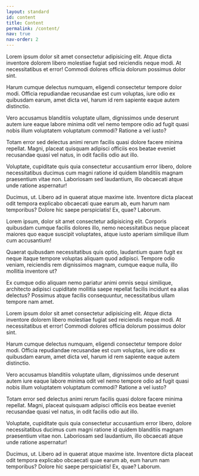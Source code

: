 ```yaml
---
layout: standard
id: content
title: Content
permalink: /content/
nav: true
nav-order: 2
---
```


<div class="content-spacing">
  <div class="content-padding">
    <p>Lorem ipsum dolor sit amet consectetur adipisicing elit. Atque dicta inventore dolorem libero molestiae fugiat sed reiciendis neque modi. At necessitatibus et error! Commodi dolores officia dolorum possimus dolor sint.</p>
    <p>Harum cumque delectus numquam, eligendi consectetur tempore dolor modi. Officia repudiandae recusandae est cum voluptas, iure odio ex quibusdam earum, amet dicta vel, harum id rem sapiente eaque autem distinctio.</p>
    <p>Vero accusamus blanditiis voluptate ullam, dignissimos unde deserunt autem iure eaque labore minima odit vel nemo tempore odio ad fugit quasi nobis illum voluptatem voluptatum commodi? Ratione a vel iusto?</p>
    <p>Totam error sed delectus animi rerum facilis quasi dolore facere minima repellat. Magni, placeat quisquam adipisci officiis eos beatae eveniet recusandae quasi vel natus, in odit facilis odio aut illo.</p>
    <p>Voluptate, cupiditate quis quia consectetur accusantium error libero, dolore necessitatibus ducimus cum magni ratione id quidem blanditiis magnam praesentium vitae non. Laboriosam sed laudantium, illo obcaecati atque unde ratione aspernatur!</p>
    <p>Ducimus, ut. Libero ad in quaerat atque maxime iste. Inventore dicta placeat odit tempora explicabo obcaecati quae earum ab, eum harum nam temporibus? Dolore hic saepe perspiciatis! Ex, quae? Laborum.</p>
  </div>
  <div class="content-padding content-border">
    <p>Lorem ipsum, dolor sit amet consectetur adipisicing elit. Corporis quibusdam cumque facilis dolores illo, nemo necessitatibus neque placeat maiores quo eaque suscipit voluptates, atque iusto aperiam similique illum cum accusantium!</p>
    <p>Quaerat quibusdam necessitatibus quis optio, laudantium quam fugit ex neque itaque tempore voluptas aliquam quod adipisci. Tempore odio veniam, reiciendis rem dignissimos magnam, cumque eaque nulla, illo mollitia inventore ut?</p>
    <p>Ex cumque odio aliquam nemo pariatur animi omnis sequi similique, architecto adipisci cupiditate mollitia saepe repellat facilis incidunt ea alias delectus? Possimus atque facilis consequuntur, necessitatibus ullam tempore nam amet.</p>
  </div>
  <div class="content-padding content-border">
    <p>Lorem ipsum dolor sit amet consectetur adipisicing elit. Atque dicta inventore dolorem libero molestiae fugiat sed reiciendis neque modi. At necessitatibus et error! Commodi dolores officia dolorum possimus dolor sint.</p>
    <p>Harum cumque delectus numquam, eligendi consectetur tempore dolor modi. Officia repudiandae recusandae est cum voluptas, iure odio ex quibusdam earum, amet dicta vel, harum id rem sapiente eaque autem distinctio.</p>
    <p>Vero accusamus blanditiis voluptate ullam, dignissimos unde deserunt autem iure eaque labore minima odit vel nemo tempore odio ad fugit quasi nobis illum voluptatem voluptatum commodi? Ratione a vel iusto?</p>
    <p>Totam error sed delectus animi rerum facilis quasi dolore facere minima repellat. Magni, placeat quisquam adipisci officiis eos beatae eveniet recusandae quasi vel natus, in odit facilis odio aut illo.</p>
    <p>Voluptate, cupiditate quis quia consectetur accusantium error libero, dolore necessitatibus ducimus cum magni ratione id quidem blanditiis magnam praesentium vitae non. Laboriosam sed laudantium, illo obcaecati atque unde ratione aspernatur!</p>
    <p>Ducimus, ut. Libero ad in quaerat atque maxime iste. Inventore dicta placeat odit tempora explicabo obcaecati quae earum ab, eum harum nam temporibus? Dolore hic saepe perspiciatis! Ex, quae? Laborum.</p>
  </div>
</div>
